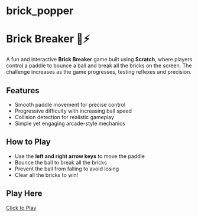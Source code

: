 # brick_popper
# **Brick Breaker 🧱⚡**  

A fun and interactive **Brick Breaker** game built using **Scratch**, where players control a paddle to bounce a ball and break all the bricks on the screen. The challenge increases as the game progresses, testing reflexes and precision.  

## **Features**  
- Smooth paddle movement for precise control  
- Progressive difficulty with increasing ball speed  
- Collision detection for realistic gameplay  
- Simple yet engaging arcade-style mechanics  

## **How to Play**  
- Use the **left and right arrow keys** to move the paddle  
- Bounce the ball to break all the bricks  
- Prevent the ball from falling to avoid losing  
- Clear all the bricks to win!  

## **Play Here**  
[Click to Play](https://scratch.mit.edu/projects/1140508038)  
